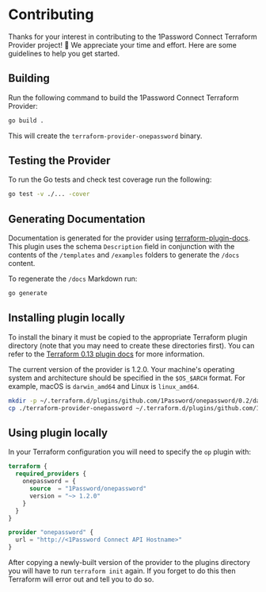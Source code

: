 # Contributing

Thanks for your interest in contributing to the 1Password Connect Terraform Provider project! 🙌 We appreciate your time and effort. Here are some guidelines to help you get started.

## Building

Run the following command to build the 1Password Connect Terraform Provider:

```sh
go build .
```

This will create the `terraform-provider-onepassword` binary.

## Testing the Provider

To run the Go tests and check test coverage run the following:

```sh
go test -v ./... -cover
```

## Generating Documentation

Documentation is generated for the provider using [terraform-plugin-docs](https://github.com/hashicorp/terraform-plugin-docs). This plugin uses the schema `Description` field in conjunction with the contents of the `/templates` and `/examples` folders to generate the `/docs` content.

To regenerate the `/docs` Markdown run:

```sh
go generate
```

## Installing plugin locally

To install the binary it must be copied to the appropriate Terraform plugin directory (note that you may need to create these directories first). You can refer to the [Terraform 0.13 plugin docs](https://www.hashicorp.com/blog/automatic-installation-of-third-party-providers-with-terraform-0-13) for more information.

The current version of the provider is 1.2.0. Your machine's operating system and architecture should be specified in the `$OS_$ARCH` format. For example, macOS is `darwin_amd64` and Linux is `linux_amd64`.

```sh
mkdir -p ~/.terraform.d/plugins/github.com/1Password/onepassword/0.2/darwin_amd64/
cp ./terraform-provider-onepassword ~/.terraform.d/plugins/github.com/1Password/onepassword/0.2/darwin_amd64/terraform-provider-onepassword
```

## Using plugin locally

In your Terraform configuration you will need to specify the `op` plugin with:

```tf
terraform {
  required_providers {
    onepassword = {
      source  = "1Password/onepassword"
      version = "~> 1.2.0"
    }
  }
}

provider "onepassword" {
  url = "http://<1Password Connect API Hostname>"
}
```

After copying a newly-built version of the provider to the plugins directory you will have to run `terraform init` again. If you forget to do this then Terraform will error out and tell you to do so.

